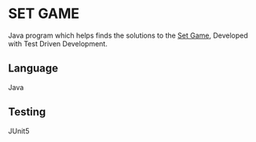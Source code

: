 # SET GAME
Java program which helps finds the solutions to the [Set Game](https://www.setgame.com/set/puzzle), Developed with Test Driven Development.


## Language 
Java 

## Testing
JUnit5
